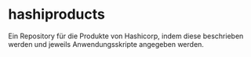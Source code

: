 # hashiproducts
Ein Repository für die Produkte von Hashicorp, indem diese beschrieben werden und jeweils Anwendungsskripte angegeben werden.
